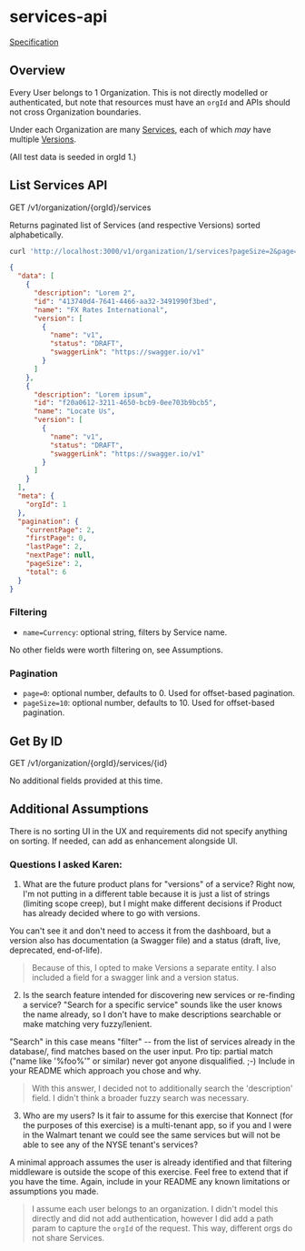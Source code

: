 # services-api

[Specification](https://docs.google.com/document/d/1wnZu4hu9RsH7COFtpa8af3pQy0NtOGhR54ajZxs61ZE/edit#)

## Overview

Every User belongs to 1 Organization. This is not directly modelled or authenticated, but note that resources must have an `orgId` and APIs should not cross Organization boundaries.

Under each Organization are many [Services](./src/services/service.entity.ts), each of which _may_ have multiple [Versions](./src/services/versions/version.entity.ts).

(All test data is seeded in orgId 1.)

## List Services API

GET /v1/organization/{orgId}/services

Returns paginated list of Services (and respective Versions) sorted alphabetically.

```bash
curl 'http://localhost:3000/v1/organization/1/services?pageSize=2&page=2'
```

```json
{
  "data": [
    {
      "description": "Lorem 2",
      "id": "413740d4-7641-4466-aa32-3491990f3bed",
      "name": "FX Rates International",
      "version": [
        {
          "name": "v1",
          "status": "DRAFT",
          "swaggerLink": "https://swagger.io/v1"
        }
      ]
    },
    {
      "description": "Lorem ipsum",
      "id": "f20a0612-3211-4650-bcb9-0ee703b9bcb5",
      "name": "Locate Us",
      "version": [
        {
          "name": "v1",
          "status": "DRAFT",
          "swaggerLink": "https://swagger.io/v1"
        }
      ]
    }
  ],
  "meta": {
    "orgId": 1
  },
  "pagination": {
    "currentPage": 2,
    "firstPage": 0,
    "lastPage": 2,
    "nextPage": null,
    "pageSize": 2,
    "total": 6
  }
}
```

### Filtering

- `name=Currency`: optional string, filters by Service name.

No other fields were worth filtering on, see Assumptions.

### Pagination

- `page=0`: optional number, defaults to 0. Used for offset-based pagination.
- `pageSize=10`: optional number, defaults to 10. Used for offset-based pagination.

## Get By ID

GET /v1/organization/{orgId}/services/{id}

No additional fields provided at this time.

## Additional Assumptions

There is no sorting UI in the UX and requirements did not specify anything on sorting. If needed, can add as enhancement alongside UI.

### Questions I asked Karen:

1. What are the future product plans for "versions" of a service? Right now, I'm not putting in a different table because it is just a list of strings (limiting scope creep), but I might make different decisions if Product has already decided where to go with versions.

You can't see it and don't need to access it from the dashboard, but a version also has documentation (a Swagger file) and a status (draft, live, deprecated, end-of-life).

> Because of this, I opted to make Versions a separate entity. I also included a field for a swagger link and a version status.

2. Is the search feature intended for discovering new services or re-finding a service? "Search for a specific service" sounds like the user knows the name already, so I don't have to make descriptions searchable or make matching very fuzzy/lenient.

"Search" in this case means "filter" -- from the list of services already in the database/, find matches based on the user input. Pro tip: partial match ("name like '%foo%'" or similar) never got anyone disqualified. ;-) Include in your README which approach you chose and why.

> With this answer, I decided not to additionally search the 'description' field. I didn't think a broader fuzzy search was necessary.

3. Who are my users? Is it fair to assume for this exercise that Konnect (for the purposes of this exercise) is a multi-tenant app, so if you and I were in the Walmart tenant we could see the same services but will not be able to see any of the NYSE tenant's services?

A minimal approach assumes the user is already identified and that filtering middleware is outside the scope of this exercise. Feel free to extend that if you have the time. Again, include in your README any known limitations or assumptions you made.

> I assume each user belongs to an organization. I didn't model this directly and did not add authentication, however I did add a path param to capture the `orgId` of the request. This way, different orgs do not share Services.
